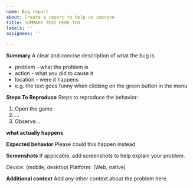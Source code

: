 ```yaml
---
name: Bug report
about: Create a report to help us improve
title: SUMMARY TEXT HERE TOO
labels: ''
assignees: ''

---
```


**Summary**
A clear and concise description of what the bug is.
* problem - what the problem is
* action - what you did to cause it
* location - were it happens
* e.g. the text goes funny when clicking on the green button in the menu

**Steps To Reproduce**
Steps to reproduce the behavior:
1. Open the game
2. ...
3. Observe...

**what actually happens**

**Expected behavior**
Please could this happen instead

**Screenshots**
If applicable, add screenshots to help explain your problem.

Device: (mobile, desktop)
Platform: (Web, native)

**Additional context**
Add any other context about the problem here.
